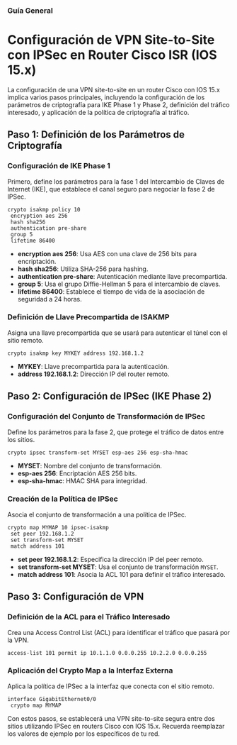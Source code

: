 ###  Guía General


# Configuración de VPN Site-to-Site con IPSec en Router Cisco ISR (IOS 15.x)

La configuración de una VPN site-to-site en un router Cisco con IOS 15.x implica varios pasos principales, incluyendo la configuración de los parámetros de criptografía para IKE Phase 1 y Phase 2, definición del tráfico interesado, y aplicación de la política de criptografía al tráfico.

## Paso 1: Definición de los Parámetros de Criptografía

### Configuración de IKE Phase 1

Primero, define los parámetros para la fase 1 del Intercambio de Claves de Internet (IKE), que establece el canal seguro para negociar la fase 2 de IPSec.

```plaintext
crypto isakmp policy 10
 encryption aes 256
 hash sha256
 authentication pre-share
 group 5
 lifetime 86400
```

- **encryption aes 256**: Usa AES con una clave de 256 bits para encriptación.
- **hash sha256**: Utiliza SHA-256 para hashing.
- **authentication pre-share**: Autenticación mediante llave precompartida.
- **group 5**: Usa el grupo Diffie-Hellman 5 para el intercambio de claves.
- **lifetime 86400**: Establece el tiempo de vida de la asociación de seguridad a 24 horas.

### Definición de Llave Precompartida de ISAKMP

Asigna una llave precompartida que se usará para autenticar el túnel con el sitio remoto.

```plaintext
crypto isakmp key MYKEY address 192.168.1.2
```

- **MYKEY**: Llave precompartida para la autenticación.
- **address 192.168.1.2**: Dirección IP del router remoto.

## Paso 2: Configuración de IPSec (IKE Phase 2)

### Configuración del Conjunto de Transformación de IPSec

Define los parámetros para la fase 2, que protege el tráfico de datos entre los sitios.

```plaintext
crypto ipsec transform-set MYSET esp-aes 256 esp-sha-hmac 
```

- **MYSET**: Nombre del conjunto de transformación.
- **esp-aes 256**: Encriptación AES 256 bits.
- **esp-sha-hmac**: HMAC SHA para integridad.

### Creación de la Política de IPSec

Asocia el conjunto de transformación a una política de IPSec.

```plaintext
crypto map MYMAP 10 ipsec-isakmp
 set peer 192.168.1.2
 set transform-set MYSET
 match address 101
```

- **set peer 192.168.1.2**: Especifica la dirección IP del peer remoto.
- **set transform-set MYSET**: Usa el conjunto de transformación `MYSET`.
- **match address 101**: Asocia la ACL 101 para definir el tráfico interesado.

## Paso 3: Configuración de VPN

### Definición de la ACL para el Tráfico Interesado

Crea una Access Control List (ACL) para identificar el tráfico que pasará por la VPN.

```plaintext
access-list 101 permit ip 10.1.1.0 0.0.0.255 10.2.2.0 0.0.0.255
```

### Aplicación del Crypto Map a la Interfaz Externa

Aplica la política de IPSec a la interfaz que conecta con el sitio remoto.

```plaintext
interface GigabitEthernet0/0
 crypto map MYMAP
```

Con estos pasos, se establecerá una VPN site-to-site segura entre dos sitios utilizando IPSec en routers Cisco con IOS 15.x. Recuerda reemplazar los valores de ejemplo por los específicos de tu red.
